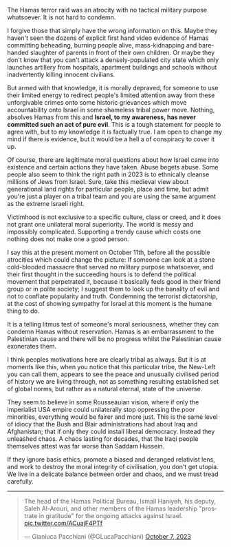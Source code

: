 The Hamas terror raid was an atrocity with no tactical military purpose whatsoever. It is not hard to condemn. 

I forgive those that simply have the wrong information on this. Maybe they haven't seen the dozens of explicit first hand video evidence of Hamas committing beheading, burning people alive, mass-kidnapping and bare-handed slaughter of parents in front of their own children. Or maybe they don't know that you can't attack a densely-populated city state which only launches artillery from hospitals, apartment buildings and schools without inadvertently killing innocent civilians. 

But armed with that knowledge, it is morally depraved, for someone to use their limited energy to redirect people's limited attention away from these unforgivable crimes onto some historic grievances which move accountability onto Israel in some shameless tribal power move. Nothing, absolves Hamas from this and __Israel, to my awareness, has never committed such an act of pure evil__. This is a tough statement for people to agree with, but to my knowledge it is factually true. I am open to change my mind if there is evidence, but it would be a hell a of conspiracy to cover it up. 

Of course, there are legitimate moral questions about how Israel came into existence and certain actions they have taken. Abuse begets abuse. Some people also seem to think the right path in 2023 is to ethnically cleanse millions of Jews from Israel. Sure, take this medieval view about generational land rights for particular people, place and time, but admit you're just a player on a tribal team and you are using the same argument as the extreme Israeli right.

Victimhood is not exclusive to a specific culture, class or creed, and it does not grant one unilateral moral superiority. The world is messy and impossibly complicated. Supporting a trendy cause which costs one nothing does not make one a good person. 

I say this at the present moment on October 11th, before all the possible atrocities which could change the picture: If someone can look at a stone cold-blooded massacre that served no military purpose whatsoever, and their first thought in the succeeding hours is to defend the political movement that perpetrated it, because it basically feels good in their friend group or in polite society; I suggest them to look up the banality of evil and not to conflate popularity and truth. Condemning the terrorist dictatorship, at the cost of showing sympathy for Israel at this moment is the humane thing to do. 

It is a telling litmus test of someone's moral seriousness, whether they can condemn Hamas without reservation. Hamas is an embarrassment to the Palestinian cause and there will be no progress whilst the Palestinian cause exonerates them. 

I think peoples motivations here are clearly tribal as always. But it is at moments like this, when you notice that this particular tribe, the New-Left you can call them, appears to see the peace and unusually civilised period of history we are living through, not as something resulting established set of global norms, but rather as a natural eternal, state of the universe. 

They seem to believe in some Rousseauian vision, where if only the imperialist USA empire could unilaterally stop oppressing the poor minorities, everything would be fairer and more just. This is the same level of idiocy that the Bush and Blair administrations had about Iraq and Afghanistan; that if only they could install liberal democracy. Instead they unleashed chaos. A chaos lasting for decades, that the Iraqi people themselves attest was far worse than Saddam Hussein. 

If they ignore basis ethics, promote a biased and deranged relativist lens, and work to destroy the moral integrity of civilisation, you don't get utopia. We live in a delicate balance between order and chaos, and we must tread carefully. 

---

<blockquote class="twitter-tweet"><p lang="en" dir="ltr">The head of the Hamas Political Bureau, Ismail Haniyeh, his deputy, Saleh Al-Arouri, and other members of the Hamas leadership &quot;prostrate in gratitude&quot; for the ongoing attacks against Israel. <a href="https://t.co/ACuajF4PTf">pic.twitter.com/ACuajF4PTf</a></p>&mdash; Gianluca Pacchiani (@GLucaPacchiani) <a href="https://twitter.com/GLucaPacchiani/status/1710542585360457977?ref_src=twsrc%5Etfw">October 7, 2023</a></blockquote> <script async src="https://platform.twitter.com/widgets.js" charset="utf-8"></script>


